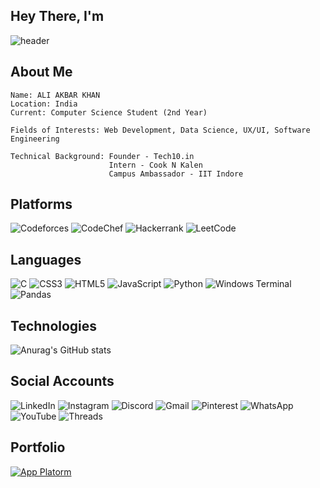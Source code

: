 
## Hey There, I'm

![header](https://capsule-render.vercel.app/api?type=venom&color=gradient&customColorList=0,2,2,5,30&height=150&section=header&text=Ali%20Akbar%20Khan&fontSize=50&animation=fadeIn)

## About Me

    Name: ALI AKBAR KHAN
    Location: India
    Current: Computer Science Student (2nd Year)

    Fields of Interests: Web Development, Data Science, UX/UI, Software Engineering
    
    Technical Background: Founder - Tech10.in
                          Intern - Cook N Kalen
                          Campus Ambassador - IIT Indore 
    
    


## Platforms

![Codeforces](https://img.shields.io/badge/Codeforces-445f9d?style=for-the-badge&logo=Codeforces&logoColor=white)
![CodeChef](https://img.shields.io/badge/CodeChef-%23964B00.svg?style=for-the-badge&logo=CodeChef&logoColor=white)
![Hackerrank](https://img.shields.io/badge/-Hackerrank-2EC866?style=for-the-badge&logo=HackerRank&logoColor=white)
![LeetCode](https://img.shields.io/badge/LeetCode-000000?style=for-the-badge&logo=LeetCode&logoColor=#d16c06)

## Languages

![C](https://img.shields.io/badge/c-%2300599C.svg?style=for-the-badge&logo=c&logoColor=white)
![CSS3](https://img.shields.io/badge/css3-%231572B6.svg?style=for-the-badge&logo=css3&logoColor=white)
![HTML5](https://img.shields.io/badge/html5-%23E34F26.svg?style=for-the-badge&logo=html5&logoColor=white)
![JavaScript](https://img.shields.io/badge/javascript-%23323330.svg?style=for-the-badge&logo=javascript&logoColor=%23F7DF1E)
![Python](https://img.shields.io/badge/python-3670A0?style=for-the-badge&logo=python&logoColor=ffdd54)
![Windows Terminal](https://img.shields.io/badge/Windows%20Terminal-%234D4D4D.svg?style=for-the-badge&logo=windows-terminal&logoColor=white)
![Pandas](https://img.shields.io/badge/pandas-%23150458.svg?style=for-the-badge&logo=pandas&logoColor=white)

## Technologies
![Anurag's GitHub stats](https://github-readme-stats.vercel.app/api?username=aliiakbarkhan&show_icons=true&theme=github_dark_dimmed)




## Social Accounts

![LinkedIn](https://img.shields.io/badge/linkedin-%230077B5.svg?style=for-the-badge&logo=linkedin&logoColor=white)
![Instagram](https://img.shields.io/badge/Instagram-%23E4405F.svg?style=for-the-badge&logo=Instagram&logoColor=white)
![Discord](https://img.shields.io/badge/Discord-%235865F2.svg?style=for-the-badge&logo=discord&logoColor=white)
![Gmail](https://img.shields.io/badge/Gmail-D14836?style=for-the-badge&logo=gmail&logoColor=white)
![Pinterest](https://img.shields.io/badge/Pinterest-%23E60023.svg?style=for-the-badge&logo=Pinterest&logoColor=white)
![WhatsApp](https://img.shields.io/badge/WhatsApp-25D366?style=for-the-badge&logo=whatsapp&logoColor=white)
![YouTube](https://img.shields.io/badge/YouTube-%23FF0000.svg?style=for-the-badge&logo=YouTube&logoColor=white)
![Threads](https://img.shields.io/badge/Threads-000000?style=for-the-badge&logo=Threads&logoColor=white)

## Portfolio

[![App Platorm](https://i.giphy.com/media/v1.Y2lkPTc5MGI3NjExejJnOTh5a3k4OG5wdTVybzYzcms5aWp2ZnczdHVpc2M3aXZiajQwZCZlcD12MV9pbnRlcm5hbF9naWZfYnlfaWQmY3Q9Zw/NnMH7LDpZTPZS/giphy.gif)](https://bento.me/aliakbarkhan)






